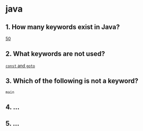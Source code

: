 # java

## 1. How many keywords exist in Java?

[50](https://docs.oracle.com/javase/tutorial/java/nutsandbolts/_keywords.html)

## 2. What keywords are not used?

[`const` and `goto`](https://docs.oracle.com/javase/tutorial/java/nutsandbolts/_keywords.html)

## 3. Which of the following is not a keyword?

`main`

## 4. ...


## 5. ...

